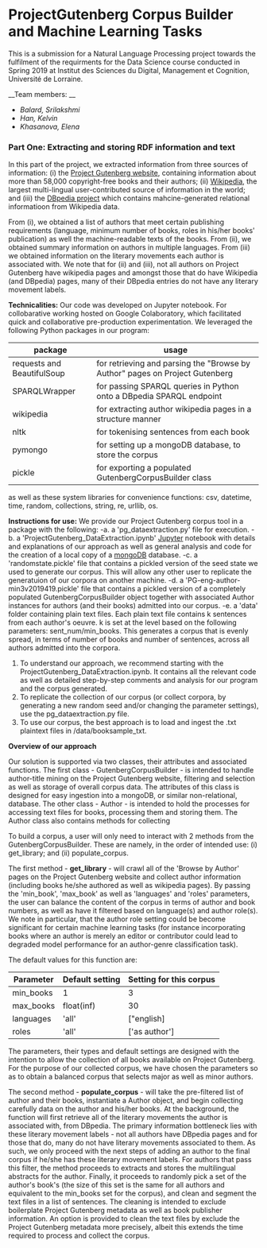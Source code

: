 # ProjectGutenberg Corpus Builder and Machine Learning Tasks
This is a submission for a Natural Language Processing project towards the fulfilment of the requirments for the Data Science course conducted in Spring 2019 at Institut des Sciences du Digital, Management et Cognition, Université de Lorraine. 

__Team members: __

* _Balard, Srilakshmi_
* _Han, Kelvin_
* _Khasanova, Elena_ 

### Part One: Extracting and storing RDF information and text

In this part of the project, we extracted information from three sources of information: (i) the [Project Gutenberg website](https://pages.github.com/), containing information about more than 58,000 copyright-free books and their authors; (ii) [Wikipedia](www.wikipedia.org), the largest multi-lingual user-contributed source of information in the world; and (iii) the [DBpedia project](www.dbpedia.org) which contains mahcine-generated relational informatioon from Wikipedia data. 

From (i), we obtained a list of authors that meet certain publishing requirements (language, minimum number of books, roles in his/her books' publication) as well the machine-readable texts of the books. From (ii), we obtained summary information on authors in multiple languages. From (iii) we obtained information on the literary movements each author is associated with. We note that for (ii) and (iii), not all authors on Project Gutenberg have wikipedia pages and amongst those that do have Wikipedia (and DBpedia) pages, many of their DBpedia entries do not have any literary movement labels. 

__Technicalities:__ 
Our code was developed on Jupyter notebook. For collobarative working hosted on Google Colaboratory, which facilitated quick and collaborative pre-production experimentation. We leveraged the following Python packages in our program: 

| package   	| usage  	|
|---	|---	|
| requests and BeautifulSoup 	| for retrieving and parsing the "Browse by Author" pages on Project Gutenberg 	|
| SPARQLWrapper  	| for passing SPARQL queries in Python onto a DBpedia SPARQL endpoint   	|
| wikipedia  	| for extracting author wikipedia pages in a structure manner   	|
| nltk  	| for tokenising sentences from each book  	|
| pymongo  	| for setting up a mongoDB database, to store the corpus	|
| pickle  	| for exporting a populated GutenbergCorpusBuilder class  	|

as well as these system libraries for convenience functions: csv, datetime, time, random, collections, string, re, urllib, os. 

__Instructions for use:__
We provide our Project Gutenberg corpus tool in a package with the following: 
-a. a 'pg_dataextraction.py' file for execution. 
-b. a 'ProjectGutenberg_DataExtraction.ipynb' [Jupyter](https://jupyter.org/) notebook with details and explanations of our approach as well as general analysis and code for the creation of a local copy of a [mongoDB](https://www.mongodb.com/) database. 
-c. a 'randomstate.pickle' file that contains a pickled version of the seed state we used to generate our corpus. This will allow any other user to replicate the generatuion of our corpora on another machine. 
-d. a 'PG-eng-author-min3v2019419.pickle' file that contains a pickled version of a completely populated GutenbergCorpusBuilder object together with associated Author instances for authors (and their books) admitted into our corpus. 
-e. a 'data' folder containing plain text files. Each plain text file contains k sentences from each author's oeuvre. k is set at the level based on the following parameters: sent_num/min_books. This generates a corpus that is evenly spread, in terms of number of books and number of sentences, across all authors admitted into the corpora. 

1. To understand our approach, we recommend starting with the ProjectGutenberg_DataExtraction.ipynb. It contains all the relevant code as well as detailed step-by-step comments and analysis for our program and the corpus generated. 
2. To replicate the collection of our corpus (or collect corpora, by generating a new random seed and/or changing the parameter settings), use the pg_dataextraction.py file. 
3. To use our corpus, the best approach is to load and ingest the .txt plaintext files in /data/booksample_txt.  


__Overview of our approach__

Our solution is supported via two classes, their attributes and associated functions. The first class - GutenbergCorpusBuilder - is intended to handle author-title mining on the Project Gutenberg website, filtering and selection as well as storage of overall corpus data. The attributes of this class is designed for easy ingestion into a mongoDB, or similar non-relational, database. The other class - Author - is intended to hold the processes for accessing text files for books, processing them and storing them. The Author class also contains methods for collecting 

To build a corpus, a user will only need to interact with 2 methods from the GutenbergCorpusBuilder. These are namely, in the order of intended use: (i) get_library; and (ii) populate_corpus. 

The first method - __get_library__ - will crawl all of the 'Browse by Author' pages on the Project Gutenberg website and collect author information (including books he/she authored as well as wikipedia pages). By passing the 'min_book', 'max_book' as well as 'languages' and 'roles' parameters, the user can balance the content of the corpus in terms of author and book numbers, as well as have it filtered based on language(s) and author role(s). We note in particular, that the author role setting could be become significant for certain machine learning tasks (for instance incorporating books where an author is merely an editor or contributor could lead to degraded model performance for an author-genre classification task). 

The default values for this function are: 

|Parameter	|Default setting	|Setting for this corpus	|
|---	|---	|---	|
|min_books   	|1   	|3   	|
|max_books   	|float(inf)   	|30   	|
|languages   	|'all'   	|["english]   	|
|roles   	|'all'   	|['as author']   	|

The parameters, their types and default settings are designed with the intention to allow the collection of all books available on Project Gutenberg. For the purpose of our collected corpus, we have chosen the parameters so as to obtain a balanced corpus that selects major as well as minor authors. 

The second method - __populate_corpus__ - will take the pre-filtered list of author and their books, instantiate a Author object, and begin collecting carefully data on the author and his/her books. At the background, the function will first retrieve all of the literary movements the author is associated with, from DBpedia. The primary information bottleneck lies with these literary movement labels - not all authors have DBpedia pages and for those that do, many do not have literary movements associated to them. As such, we only proceed with the next steps of adding an author to the final corpus if he/she has these literary movement labels. For authors that pass this filter, the method proceeds to extracts and stores the multilingual abstracts for the author. Finally, it proceeds to randomly pick a set of the author's book's (the size of this set is the same for all authors and equivalent to the min_books set for the corpus), and clean and segment the text files in a list of sentences. The cleaning is intended to exclude boilerplate Project Gutenberg metadata as well as book publisher information. An option is provided to clean the text files by exclude the Project Gutenberg metadata more precisely, albeit this extends the time required to process and collect the corpus.  